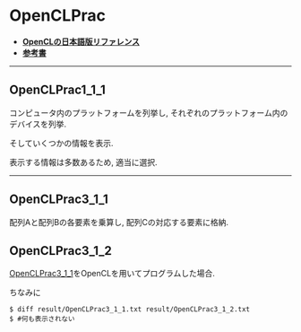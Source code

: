 # OpenCLPrac

- [__OpenCLの日本語版リファレンス__](http://neareal.net/index.php?Programming%2FOpenCL%2FJpnReference)
- [__参考書__](https://www.amazon.co.jp/C-%E3%81%AB%E3%82%88%E3%82%8BOpenCL%E4%B8%A6%E5%88%97%E3%83%97%E3%83%AD%E3%82%B0%E3%83%A9%E3%83%9F%E3%83%B3%E3%82%B0-%E5%8C%97%E5%B1%B1-%E6%B4%8B%E5%B9%B8/dp/4877832971)

---

## OpenCLPrac1_1_1

コンピュータ内のプラットフォームを列挙し, それぞれのプラットフォーム内のデバイスを列挙.

そしていくつかの情報を表示.

表示する情報は多数あるため, 適当に選択.

---

## OpenCLPrac3_1_1

配列Aと配列Bの各要素を乗算し, 配列Cの対応する要素に格納.

## OpenCLPrac3_1_2

[OpenCLPrac3_1_1](#openclprac3_1_1)をOpenCLを用いてプログラムした場合.

ちなみに

```fish
$ diff result/OpenCLPrac3_1_1.txt result/OpenCLPrac3_1_2.txt 
$ #何も表示されない
```